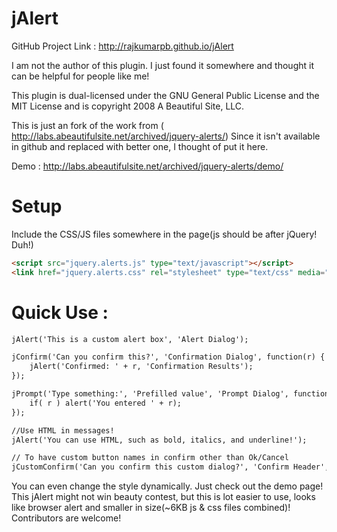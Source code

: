 # jAlert

GitHub Project Link : http://rajkumarpb.github.io/jAlert

I am not the author of this plugin. I just found it somewhere and thought it can be helpful for people like me!

This plugin is dual-licensed under the GNU General Public License and the MIT License and is copyright 2008 A Beautiful Site, LLC. 

This is just an fork of the work from ( http://labs.abeautifulsite.net/archived/jquery-alerts/)
Since it isn't available in github and replaced with better one, I thought of put it here.

Demo : http://labs.abeautifulsite.net/archived/jquery-alerts/demo/

Setup
======

Include the CSS/JS files somewhere in the page(js should be after jQuery! Duh!)
```html
<script src="jquery.alerts.js" type="text/javascript"></script>
<link href="jquery.alerts.css" rel="stylesheet" type="text/css" media="screen" />
```

Quick Use :
==========
```html
jAlert('This is a custom alert box', 'Alert Dialog');

jConfirm('Can you confirm this?', 'Confirmation Dialog', function(r) {
    jAlert('Confirmed: ' + r, 'Confirmation Results');
});

jPrompt('Type something:', 'Prefilled value', 'Prompt Dialog', function(r) {
    if( r ) alert('You entered ' + r);
});

//Use HTML in messages!
jAlert('You can use HTML, such as bold, italics, and underline!');

// To have custom button names in confirm other than Ok/Cancel
jCustomConfirm('Can you confirm this custom dialog?', 'Confirm Header', 'Think about it', 'Maybe Later');
```

You can even change the style dynamically. Just check out the demo page! This jAlert might not win beauty contest, but this is lot easier to use, looks like browser alert and smaller in size(~6KB js & css files combined)! Contributors are welcome!


